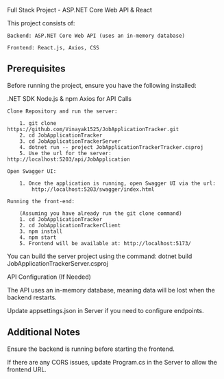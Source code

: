 Full Stack Project - ASP.NET Core Web API & React

This project consists of:

    Backend: ASP.NET Core Web API (uses an in-memory database)

    Frontend: React.js, Axios, CSS
    

Prerequisites
-------------

Before running the project, ensure you have the following installed:

.NET SDK
Node.js & npm
Axios for API Calls

    Clone Repository and run the server:
    
        1. git clone https://github.com/Vinayak1525/JobApplicationTracker.git
        2. cd JobApplicationTracker
        3. cd JobApplicationTrackerServer
        4. dotnet run -- project JobApplicationTrackerTracker.csproj
        5. Use the url for the server: http://localhost:5203/api/JobApplication
    
    Open Swagger UI:
    
        1. Once the application is running, open Swagger UI via the url: 
            http://localhost:5203/swagger/index.html
        
    Running the front-end:
    
        (Assuming you have already run the git clone command)
        1. cd JobApplicationTracker
        2. cd JobApplicationTrackerClient
        3. npm install
        4. npm start
        5. Frontend will be available at: http://localhost:5173/
    

You can build the server project using the command:
    dotnet build JobApplicationTrackerServer.csproj


            

API Configuration (If Needed)

The API uses an in-memory database, meaning data will be lost when the backend restarts.

Update appsettings.json in Server if you need to configure endpoints.



Additional Notes
----------------

Ensure the backend is running before starting the frontend.

If there are any CORS issues, update Program.cs in the Server to allow the frontend URL.
